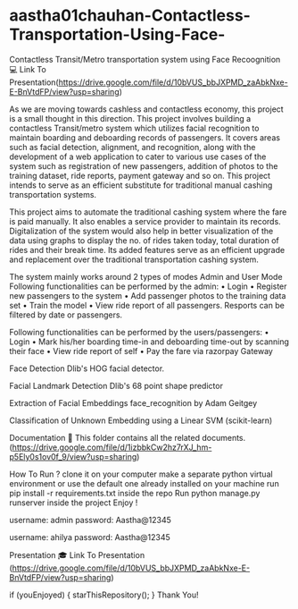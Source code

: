 # aastha01chauhan-Contactless-Transportation-Using-Face-
Contactless Transit/Metro transportation system using Face Recoognition 💻
Link To Presentation(https://drive.google.com/file/d/10bVUS_bbJXPMD_zaAbkNxe-E-BnVtdFP/view?usp=sharing)

As we are moving towards cashless and contactless economy, this project is a small thought in this direction. This project involves building a contactless Transit/metro system which utilizes facial recognition to maintain boarding and deboarding records of passengers. It covers areas such as facial detection, alignment, and recognition, along with the development of a web application to cater to various use cases of the system such as registration of new passengers, addition of photos to the training dataset, ride reports, payment gateway and so on. This project intends to serve as an efficient substitute for traditional manual cashing transportation systems.

This project aims to automate the traditional cashing system where the fare is paid manually. It also enables a service provider to maintain its records. Digitalization of the system would also help in better visualization of the data using graphs to display the no. of rides taken today, total duration of rides and their break time. Its added features serve as an efficient upgrade and replacement over the traditional transportation cashing system.


The system mainly works around 2 types of modes
Admin and User Mode
Following functionalities can be performed by the admin:
• Login
• Register new passengers to the system
• Add passenger photos to the training data set
• Train the model
• View ride report of all passengers. Resports can be filtered by date or passengers.

Following functionalities can be performed by the users/passengers:
• Login
• Mark his/her boarding time-in and deboarding time-out by scanning their face
• View ride report of self
• Pay the fare via razorpay Gateway

Face Detection
Dlib's HOG facial detector.

Facial Landmark Detection
Dlib's 68 point shape predictor

Extraction of Facial Embeddings
face_recognition by Adam Geitgey

Classification of Unknown Embedding
using a Linear SVM (scikit-learn)

Documentation 📰
This folder contains all the related documents. (https://drive.google.com/file/d/1izbbkCw2hz7rXJ_hm-p5Ely0s1ov0f_9/view?usp=sharing)

How To Run ?
clone it on your computer
make a separate python virtual environment or use the default one already installed on your machine
run pip install -r requirements.txt inside the repo
Run python manage.py runserver inside the project
Enjoy !
             
username: admin
password: Aastha@12345

username: ahilya
password: Aastha@12345

Presentation 🎓
Link To Presentation
(https://drive.google.com/file/d/10bVUS_bbJXPMD_zaAbkNxe-E-BnVtdFP/view?usp=sharing)

if (youEnjoyed) {
    starThisRepository();
}
Thank You!

